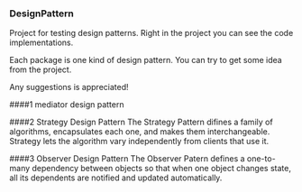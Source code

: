 ### DesignPattern

Project for testing design patterns. Right in the project you can see the code implementations.

Each package is one kind of design pattern. You can try to get some idea from the project.

Any suggestions is appreciated!

####1 mediator design pattern

####2 Strategy Design Pattern
The Strategy Pattern difines a family of algorithms, encapsulates each one, and makes them interchangeable.
Strategy lets the algorithm vary independently from clients that use it.

####3 Observer Design Pattern 
The Observer Patern defines a one-to-many dependency between objects so that when one object changes
state, all its dependents are notified and updated automatically.
